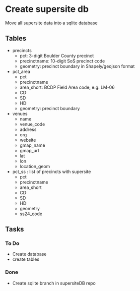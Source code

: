 # Create supersite db

Move all supersite data into a sqlite database

## Tables

- precincts
  - pct: 3-digit Boulder County precinct
  - precinctname: 10-digit SoS precinct code
  - geometry: precinct boundary in Shapely/geojson format
- pct_area
  - pct
  - precinctname
  - area_short: BCDP Field Area code, e.g. LM-06
  - CD
  - SD
  - HD
  - geometry: precinct boundary
- venues
  - name
  - venue_code
  - address
  - org
  - website
  - gmap_name
  - gmap_url
  - lat
  - lon
  - location_geom
- pct_ss : list of precincts with supersite
  - pct
  - precinctname
  - area_short
  - CD
  - SD
  - HD
  - geometry
  - ss24_code

## Tasks

### To Do

- Create database
- create tables

### Done

- Create sqlite branch in supersiteDB repo
